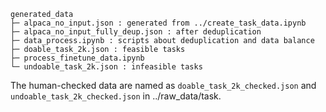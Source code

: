 
```
generated_data
├─ alpaca_no_input.json : generated from ../create_task_data.ipynb
├─ alpaca_no_input_fully_deup.json : after deduplication
├─ data_process.ipynb : scripts about deduplication and data balance
├─ doable_task_2k.json : feasible tasks
├─ process_finetune_data.ipynb
└─ undoable_task_2k.json : infeasible tasks
```

The human-checked data are named as `doable_task_2k_checked.json` and `undoable_task_2k_checked.json` in ../raw_data/task.
